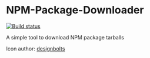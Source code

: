# NPM-Package-Downloader

[![Build status](https://ci.appveyor.com/api/projects/status/n0xh36r5yo8iugn5?svg=true)](https://ci.appveyor.com/project/FN400/npm-package-downloader)


A simple tool to download NPM package tarballs


Icon author: [designbolts](https://www.designbolts.com/)